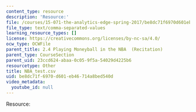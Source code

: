 ```yaml
---
content_type: resource
description: 'Resource:'
file: /courses/15-071-the-analytics-edge-spring-2017/be8dc71f6970d601eb46714a8bed540d_NBA_test.csv
file_type: text/comma-separated-values
learning_resource_types: []
license: https://creativecommons.org/licenses/by-nc-sa/4.0/
ocw_type: OCWFile
parent_title: 2.4 Playing Moneyball in the NBA  (Recitation)
parent_type: CourseSection
parent_uid: 23ccd624-abaa-0c05-9f5a-54029d4225b6
resourcetype: Other
title: NBA_test.csv
uid: be8dc71f-6970-d601-eb46-714a8bed540d
video_metadata:
  youtube_id: null
---
```

Resource:
